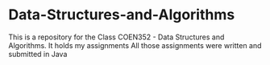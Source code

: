 # Data-Structures-and-Algorithms
This is a repository for the Class COEN352 - Data Structures and Algorithms. It holds my assignments
All those assignments were written and submitted in Java
